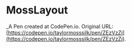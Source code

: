 # MossLayout
 _A Pen created at CodePen.io. Original URL: [https://codepen.io/taylormosssilk/pen/ZEzVzZj](https://codepen.io/taylormosssilk/pen/ZEzVzZj).

 